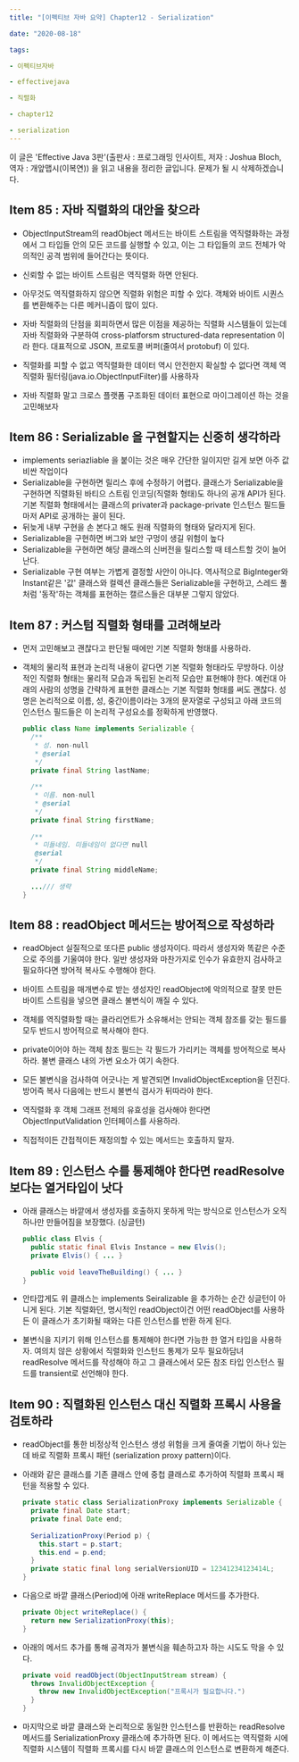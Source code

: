 ```yaml
---
title: "[이펙티브 자바 요약] Chapter12 - Serialization"

date: "2020-08-18"

tags:

- 이펙티브자바

- effectivejava

- 직렬화

- chapter12

- serialization
---
```


 이 글은 'Effective Java 3판'(출판사 : 프로그래밍 인사이트, 저자 : Joshua Bloch, 역자 : 개앞맵시(이복연)) 을 읽고 내용을 정리한 글입니다. 문제가 될 시 삭제하겠습니다.



## Item 85 : 자바 직렬화의 대안을 찾으라

- ObjectInputStream의 readObject 메서드는 바이트 스트림을 역직렬화하는 과정에서 그 타입들 안의 모든 코드를 실행할 수 있고, 이는 그 타입들의 코드 전체가 악의적인 공격 범위에 들어간다는 뜻이다.
- 신뢰할 수 없는 바이트 스트림은 역직렬화 하면 안된다. 
- 아무것도 역직렬화하지 않으면 직렬화 위험은 피할 수 있다. 객체와 바이트 시퀀스를 변환해주는 다른 메커니즘이 많이 있다.
- 자바 직렬화의 단점을 회피하면서 많은 이점을 제공하는 직렬화 시스템들이 있는데 자바 직렬화와 구분하여 cross-platforsm structured-data representation 이라 한다. 대표적으로 JSON, 프로토콜 버퍼(줄여서 protobuf) 이 있다.
- 직렬화를 피할 수 없고 역직렬화한 데이터 역시 안전한지 확실할 수 없다면 객체 역직렬화 필터링(java.io.ObjectInputFilter)를 사용하자

- 자바 직렬화 말고 크로스 플랫폼 구조화된 데이터 표현으로 마이그레이션 하는 것을 고민해보자



## Item 86 : Serializable 을 구현할지는 신중히 생각하라

- implements seriazliable 을 붙이는 것은 매우 간단한 일이지만 길게 보면 아주 값비싼 작업이다
- Serializable을 구현하면 릴리스 후에 수정하기 어렵다. 클래스가 Serializable을 구현하면 직렬화된 바티으 스트림 인코딩(직렬화 형태)도 하나의 공개 API가 된다. 기본 직렬화 형태에서는 클래스의 privater과 package-private 인스턴스 필드들마저 API로 공개하는 꼴이 된다.
- 뒤늦게 내부 구현을 손 본다고 해도 원래 직렬화의 형태와 달라지게 된다.
- Serializable을 구현하면 버그와 보안 구멍이 생길 위험이 높다
- Serializable을 구현하면 해당 클래스의 신버전을 릴리스할 때 테스트할 것이 늘어난다.
- Serializable 구현 여부는 가볍게 결정할 사안이 아니다. 역사적으로 BigInteger와 Instant같은 '값' 클래스와 컬렉션 클래스들은 Serializable을 구현하고, 스레드 풀처럼 '동작'하는 객체를 표현하는 캘르스들은 대부분 그렇지 않았다.



## Item 87 : 커스텀 직렬화 형태를 고려해보라

- 먼저 고민해보고 괜찮다고 판단될 때에만 기본 직렬화 형태를 사용하라.

- 객체의 물리적 표현과 논리적 내용이 같다면 기본 직렬화 형태라도 무방하다. 이상적인 직렬화 형태는 물리적 모습과 독립된 논리적 모습만 표현해야 한다. 예컨대 아래의 사람의 성명을 간략하게 표현한 클래스는 기본 직렬화 형태를 써도 괜찮다. 성명은 논리적으로 이름, 성, 중간이름이라는 3개의 문자열로 구성되고 아래 코드의 인스턴스 필드들은 이 논리적 구성요소를 정확하게 반영했다.

  ``` java
  public class Name implements Serializable {
    /**
     * 성. non-null
     * @serial
     */
    private final String lastName;
    
    /**
     * 이름. non-null
     * @serial
     */
    private final String firstName;
    
    /**
     * 미들네임. 미들네임이 없다면 null
     @serial
     */
    private final String middleName;
   
    .../// 생략
  }
  ```

  



## Item 88 : readObject 메서드는 방어적으로 작성하라

- readObject 실질적으로 또다른 public 생성자이다. 따라서 생성자와 똑같은 수준으로 주의를 기울여야 한다. 일반 생성자와 마찬가지로 인수가 유효한지 검사하고 필요하다면 방어적 복사도 수행해야 한다.
- 바이트 스트림을 매개변수로 받는 생성자인 readObject에 악의적으로 잘못 만든 바이트 스트림을 넣으면 클래스 불변식이 깨질 수 있다.

- 객체를 역직렬화할 때는 클라리언트가 소유해서는 안되는 객체 참조를 갖는 필드를 모두 반드시 방어적으로 복사해야 한다.
- private이어야 하는 객체 참조 필드는 각 필드가 가리키는 객체를 방어적으로 복사하라. 불변 클래스 내의 가변 요소가 여기 속한다.
- 모든 불변식을 검사하여 어긋나는 게 발견되면 InvalidObjectException을 던진다. 방어즉 복사 다음에는 반드시 불변식 검사가 뒤따라야 한다.
- 역직렬화 후 객체 그래프 전체의 유효성을 검사해야 한다면 ObjectInputValidation 인터페이스를 사용하라.
- 직접적이든 간접적이든 재정의할 수 있는 메서드는 호출하지 말자.



## Item 89 : 인스턴스 수를 통제해야 한다면 readResolve 보다는 열거타입이 낫다

- 아래 클래스는 바깥에서 생성자를 호출하지 못하게 막는 방식으로 인스턴스가 오직 하나만 만들어짐을 보장했다. (싱글턴)

  ``` java
  public class Elvis {
    public static final Elvis Instance = new Elvis();
    private Elvis() { ... }
    
    public void leaveTheBuilding() { ... }
  }
  ```

- 안타깝게도 위 클래스는 implements Seiralizable 을 추가하는 순간 싱글턴이 아니게 된다. 기본 직렬화던, 명시적인 readObject이건 어떤 readObject를 사용하든 이 클래스가 초기화될 때와는 다른 인스턴스를 반환 하게 된다.

- 불변식을 지키기 위해 인스턴스를 통제해야 한다면 가능한 한 열거 타입을 사용하자. 여의치 않은 상황에서 직렬화와 인스턴드 통제가 모두 필요하담녀 readResolve 메서드를 작성해야 하고 그 클래스에서 모든 참조 타입 인스턴스 필드를 transient로 선언해야 한다.



## Item 90 : 직렬화된 인스턴스 대신 직렬화 프록시 사용을 검토하라

- readObject를 통한 비정상적 인스턴스 생성 위험을 크게 줄여줄 기법이 하나 있는데 바로 직렬화 프록시 패턴 (serialization proxy  pattern)이다.

- 아래와 같은 클래스를 기존 클래스 안에 중첩 클래스로 추가하여 직렬화 프록시 패턴을 적용할 수 있다.

  ``` java
  private static class SerializationProxy implements Serializable {
    private final Date start;
    private final Date end;
    
    SerializationProxy(Period p) {
      this.start = p.start;
      this.end = p.end;
    }
    private static final long serialVersionUID = 12341234123414L;
  }
  ```

- 다음으로 바깥 클래스(Period)에 아래 writeReplace 메서드를 추가한다.

  ``` java
  private Object writeReplace() {
    return new SerializationProxy(this);
  }
  ```

- 아래의 메서드 추가를 통해 공격자가 불변식을 훼손하고자 하는 시도도 막을 수 있다.

  ``` java
  private void readObject(ObjectInputStream stream) {
    throws InvalidObjectException {
      throw new InvalidObjectException("프록시가 필요합니다.")
    }
  }
  ```

- 마지막으로 바깥 클래스와 논리적으로 동일한 인스턴스를 반환하는 readResolve 메서드를 SerializationProxy 클래스에 추가하면 된다. 이 메서드는 역직렬화 시에 직렬화 시스템이 직렬화 프록시를 다시 바깥 클래스의 인스턴스로 변환하게 해준다.
